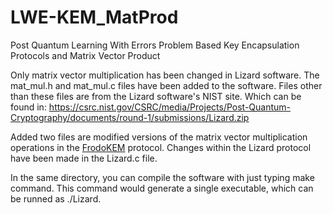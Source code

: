 # LWE-KEM_MatProd
Post Quantum Learning With Errors Problem Based Key Encapsulation Protocols and Matrix Vector Product


Only matrix vector multiplication has been changed in Lizard software.
The mat_mul.h and mat_mul.c files have been added to the software. Files other than these files are from the Lizard software's NIST site. Which can be found in:
https://csrc.nist.gov/CSRC/media/Projects/Post-Quantum-Cryptography/documents/round-1/submissions/Lizard.zip

Added two files are modified versions of the matrix vector multiplication operations in the [FrodoKEM](https://frodokem.org/) protocol.
Changes within the Lizard protocol have been made in the Lizard.c file.

In the same directory, you can compile the software with just typing make command. This command would generate a single executable, which can be runned as ./Lizard.
